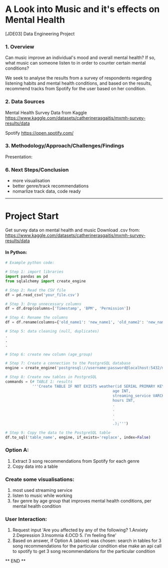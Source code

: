 # A Look into Music and it's effects on Mental Health
[JDE03] Data Engineering Project

### 1. Overview

Can music improve an individual's mood and overall mental health? If so, what music can someone listen to in order to counter certain mental conditions?

We seek to analyse the results from a survey of respondents regarding listening habits and mental health conditions, and based on the results, recommend tracks from Spotify for the user based on her condition.

### 2. Data Sources

Mental Health Survey Data from Kaggle
https://www.kaggle.com/datasets/catherinerasgaitis/mxmh-survey-results/data

Spotify
https://open.spotify.com/

### 3. Methodology/Approach/Challenges/Findings

Presentation:


### 6. Next Steps/Conclusion
- more visualisation
- better genre/track recommendations
- nomarlize track data, code ready

******************

# Project Start
Get survey data on mental health and music
Download .csv from:
https://www.kaggle.com/datasets/catherinerasgaitis/mxmh-survey-results/data

#### In Python:


```python
# Example python code:

# Step 1: import libraries
import pandas as pd
from sqlalchemy import create_engine

# Step 2: Read the CSV file
df = pd.read_csv('your_file.csv')

# Step 3: Drop unnecessary columns
df = df.drop(columns=['Timestamp', 'BPM', 'Permission'])

# Step 4: Rename the columns
df = df.rename(columns={'old_name1': 'new_name1', 'old_name2': 'new_name2'})

# Step 5: data cleaning (null, duplicates)
.
.
.

# Step 6: create new column (age_group) 

# Step 7: Create a connection to the PostgreSQL database
engine = create_engine('postgresql://username:password@localhost:5432/mydatabase')

# Step 8: Create new tables in PostgreSQL
commands = (# TABLE 1: results
            '''Create TABLE IF NOT EXISTS weather(id SERIAL PRIMARY KEY,
                                                age INT,
                                                streaming_service VARCHAR,
                                                hours INT,
                                                .
                                                .
                                                .
                                                .
                                                .);''')

# Step 9: Copy the data to the PostgreSQL table
df.to_sql('table_name', engine, if_exists='replace', index=False)
```

### Option A:

1. Extract 3 song recommendations from Spotify for each genre
2. Copy data into a table

### Create some visualisations:

1. most used streaming service
2. listen to music while working
3. fav genre by age group that improves mental health conditions, per mental health condition

### User Interaction:

1. Request input 'Are you affected by any of the following? 1.Anxiety 2.Depression 3.Insomnia 4.OCD 5. I'm feeling fine'
2. Based on answer, 
    if Option A (above) was chosen:
        search in tables for 3 song recommendations for the particular condition
    else 
        make an api call to spotify to get 3 song recommendations for the particular condition

** END **

